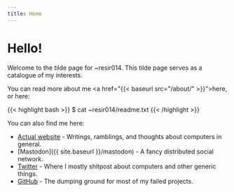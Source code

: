 ```yaml
---
title: Home
---
```


# Hello!

Welcome to the tilde page for ~resir014. This tilde page serves as a catalogue of my interests.

You can read more about me <a href="{{< baseurl src="/about/" >}}">here</a>, or here:

{{< highlight bash >}}
$ cat ~resir014/readme.txt
{{< /highlight >}}

You can also find me here:

* [Actual website](https://resir014.xyz/) - Writings, ramblings, and thoughts about computers in general.
* [Mastodon]({{ site.baseurl }}/mastodon) - A fancy distributed social network.
* [Twitter](https://twitter.com/resir014) - Where I mostly shitpost about computers and other generic things.
* [GitHub](https://github.com/resir014) - The dumping ground for most of my failed projects.
